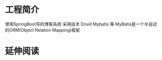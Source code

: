 # 工程简介
使用SpringBoot写的博客系统
采用技术 Druid
Mybatis
等
MyBatis是一个半自动的ORM(Object Relation Mapping)框架
# 延伸阅读

